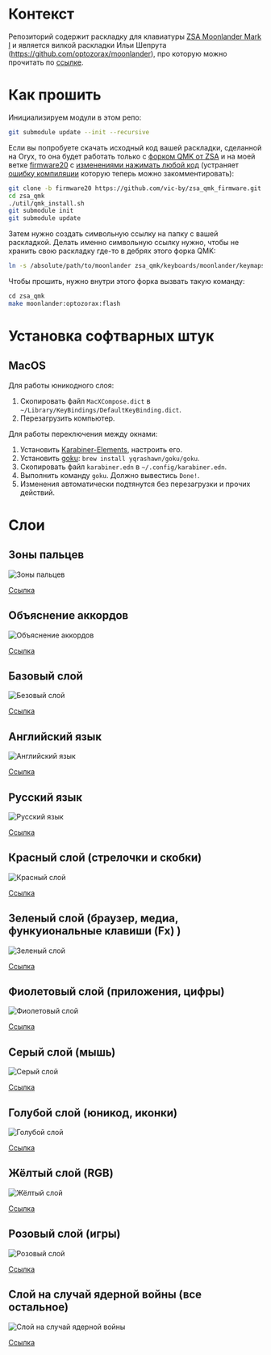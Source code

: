 # Контекст

Репозиторий содержит раскладку для клавиатуры [ZSA Moonlander Mark I](https://www.zsa.io/moonlander) и является вилкой раскладки Ильи Шепрута (https://github.com/optozorax/moonlander), про которую можно прочитать по [ссылке](https://optozorax.github.io/p/my-keyboard-layout/).

# Как прошить

Инициализируем модули в этом репо:

```bash
git submodule update --init --recursive
```

Если вы попробуете скачать исходный код вашей раскладки, сделанной на Oryx, то она будет работать только с [форком QMK от ZSA](https://github.com/zsa/qmk_firmware) и на моей ветке [firmware20](https://github.com/vic-by/zsa_qmk_firmware/tree/firmware20) с [изменениями нажимать любой код](https://github.com/klavarog/arbitrary_keycode) (устраняет [ошибку компиляции](https://github.com/klavarog/arbitrary_keycode/blob/a401df140104b9d70306e12c7fde471148fa164e/include.h#L3) которую теперь можно закомментировать):

```bash
git clone -b firmware20 https://github.com/vic-by/zsa_qmk_firmware.git zsa_qmk
cd zsa_qmk
./util/qmk_install.sh
git submodule init
git submodule update
```

Затем нужно создать символьную ссылку на папку с вашей раскладкой. Делать именно символьную ссылку нужно, чтобы не хранить свою раскладку где-то в дебрях этого форка QMK:

```bash
ln -s /absolute/path/to/moonlander zsa_qmk/keyboards/moonlander/keymaps/optozorax
```

Чтобы прошить, нужно внутри этого форка вызвать такую команду:

```bash
сd zsa_qmk
make moonlander:optozorax:flash
```

# Установка софтварных штук

## MacOS

Для работы юникодного слоя:
1. Скопировать файл `MacXCompose.dict` в `~/Library/KeyBindings/DefaultKeyBinding.dict`.
1. Перезагрузить компьютер.

Для работы переключения между окнами:
1. Установить [Karabiner-Elements](https://karabiner-elements.pqrs.org/), настроить его.
1. Установить [goku](https://github.com/yqrashawn/GokuRakuJoudo): `brew install yqrashawn/goku/goku`.
1. Скопировать файл `karabiner.edn` в `~/.config/karabiner.edn`.
1. Выполнить команду `goku`. Должно вывестись `Done!`.
1. Изменения автоматически подтянутся без перезагрузки и прочих действий.

# Слои

## Зоны пальцев

![Зоны пальцев](layout_pics/moonlander-zones.png)

[Ссылка](https://kle.klava.org/#/gists/337191ca7166c6cb93781f50f71181ca)

## Объяснение аккордов 

![Объяснение аккордов](layout_pics/moonlander-chords-explanation.png)

[Ссылка](https://kle.klava.org/#/gists/2c45a0b833ca272d7b94fdc66a668af7)

## Базовый слой

![Безовый слой](layout_pics/moonlander-with-chords-and-language-agnostic-symbols-layer-base.png)

[Ссылка](https://kle.klava.org/#/gists/9a4b993ea6bff1ff0f9b7a33bc755623)

## Английский язык

![Английский язык](layout_pics/moonlander-english.png)

[Ссылка](https://kle.klava.org/#/gists/91178524f9e3273d73aec89aefab0ab0)

## Русский язык

![Русский язык](layout_pics/moonlander-russian.png)

[Ссылка](https://kle.klava.org/#/gists/07c65db22ed9614664a2eb42cf88ef1f)

## Красный слой (стрелочки и скобки)

![Красный слой](layout_pics/moonlander-red-layer.png)

[Ссылка](https://kle.klava.org/#/gists/2e94ef1a8f6616e655bfc218fcda885e)

## Зеленый слой (браузер, медиа, функуиональные клавиши (Fx) )

![Зеленый слой](layout_pics/moonlander-green-layer.png)

[Ссылка](https://kle.klava.org/#/gists/0611ab0f9b2546eb385ccd9c35e18782)

## Фиолетовый слой (приложения, цифры)

![Фиолетовый слой](layout_pics/moonlander-violet-layer.png)

[Ссылка](https://kle.klava.org/#/gists/b6323946c89a4dd6b0c5c29c0531132a)

## Серый слой (мышь)

![Серый слой](layout_pics/moonlander-gray-layer.png)

[Ссылка](https://kle.klava.org/#/gists/7c53a86d600e8b9bfd1f41a75c80f1c8)

## Голубой слой (юникод, иконки)

![Голубой слой](layout_pics/moonlander-cyan-layer.png)

[Ссылка](https://kle.klava.org/#/gists/2b2ed5c6652c3e3027a01e35f4be4775)

## Жёлтый слой (RGB)

![Жёлтый слой](layout_pics/moonlander-yellow-layer.png)

[Ссылка](https://kle.klava.org/#/gists/266a463f773aeb71fdd808377a9ea597)

## Розовый слой (игры)

![Розовый слой](layout_pics/moonlander-game-layer.png)

[Ссылка](https://kle.klava.org/#/gists/d119e7590b585c0c3a8706e953f40745)

## Слой на случай ядерной войны (все остальное)

![Слой на случай ядерной войны](layout_pics/moonlander-nuclear-war-case-layer.png)

[Ссылка](ttps://kle.klava.org/#/gists/b6323946c89a4dd6b0c5c29c0531132a)